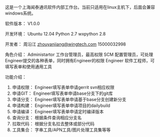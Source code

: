 这是一个上海闻泰通讯软件内部工作台。当前只适用在linux主机下，后面会兼容windows系统。


软件版本：
  V1.0.0

开发环境：
  Ubuntu 12.04
  Python 2.7
  wxpython 2.8

开发者：
  周沿江
  zhouyanjiang@wingtech.com
  15000032998

角色介绍： 
  Administartor 工作台管理员，最高权限
  SCM           配置管理员，可处理Engineer提交的各种表单，同时拥有Engineer的权限
  Engineer      软件工程师，可填写表单和使用通用工具

功能介绍：
  1. 申请权限： Engineer填写表单申请gerrit svn相应权限
  2. 申请GIT：  Engineer填写表单申请base分支下的git库
  3. 申请分支： Engineer填写表单申请基于base分支创建新分支
  4. 申请构建： Engineer填写表单申请项目的dailybuild
  5. 申请编译： Engineer填写表单申请定时编译版本
  6. 查询分支： 根据条件查询相应分支名
  7. 拉取代码： 根据分支名拉去整体或部分代码
  8. 工具集合： 字串工具/APN工具/图片处理工具集等等

  
